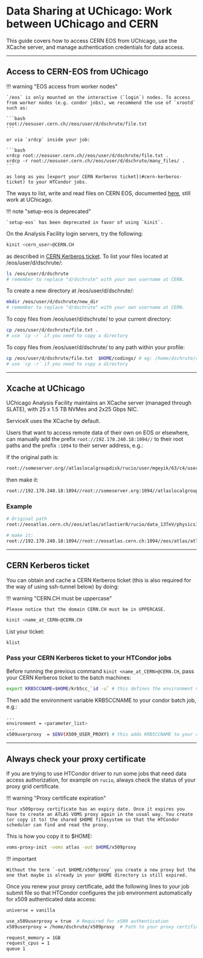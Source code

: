 # Data Sharing at UChicago: Work between UChicago and CERN

This guide covers how to access CERN EOS from UChicago, use the XCache server,
and manage authentication credentials for data access.

---

## Access to CERN-EOS from UChicago

!!! warning "EOS access from worker nodes"

    `/eos` is only mounted on the interactive (`login`) nodes. To access from worker nodes (e.g. condor jobs), we recommend the use of `xrootd` such as:

    ```bash
    root://eosuser.cern.ch//eos/user/d/dschrute/file.txt
    ```

    or via `xrdcp` inside your job:

    ```bash
    xrdcp root://eosuser.cern.ch//eos/user/d/dschrute/file.txt .
    xrdcp -r root://eosuser.cern.ch//eos/user/d/dschrute/many_files/ .
    ```

    as long as you [export your CERN Kerberos ticket](#cern-kerberos-ticket) to your HTCondor jobs.

The ways to list, write and read files on CERN EOS, documented
[here](https://twiki.cern.ch/twiki/bin/view/AtlasComputing/ATLASStorageAtCERN#EOS_storage_system),
still work at UChicago.

!!! note "setup-eos is deprecated"

    `setup-eos` has been deprecated in favor of using `kinit`.

On the Analysis Facility login servers, try the following:

```bash
kinit <cern_user>@CERN.CH
```

as described in [CERN Kerberos ticket](#cern-kerberos-ticket). To list your
files located at /eos/user/d/dschrute/:

```bash
ls /eos/user/d/dschrute
# remember to replace "d/dschrute" with your own username at CERN.
```

To create a new directory at /eos/user/d/dschrute/:

```bash
mkdir /eos/user/d/dschrute/new_dir
# remember to replace "d/dschrute" with your own username at CERN.
```

To copy files from /eos/user/d/dschrute/ to your current directory:

```bash
cp /eos/user/d/dschrute/file.txt .
# use `cp -r` if you need to copy a directory
```

To copy files from /eos/user/d/dschrute/ to any path within your profile:

```bash
cp /eos/user/d/dschrute/file.txt  $HOME/codingx/ # eg: /home/dschrute/codingx/
# use `cp -r` if you need to copy a directory
```

---

## Xcache at UChicago

UChicago Analysis Facility maintains an XCache server (managed through SLATE),
with 25 x 1.5 TB NVMes and 2x25 Gbps NIC.

ServiceX uses the XCache by default.

Users that want to access remote data of their own on EOS or elsewhere, can
manually add the prefix `root://192.170.240.18:1094//` to their root paths and
the prefix `:1094` to their server address, e.g.:

If the original path is:

```bash
root://someserver.org//atlaslocalgroupdisk/rucio/user/mgeyik/63/c4/user.mgeyik.26617246._000006.out.root
```

then make it:

```bash
root://192.170.240.18:1094//root://someserver.org:1094//atlaslocalgroupdisk/rucio/user/mgeyik/63/c4/user.mgeyik.26617246._000006.out.root
```

### Example

```bash
# Original path
root://eosatlas.cern.ch//eos/atlas/atlastier0/rucio/data_13TeV/physics1/data_13TeV.004345.physics_Main.eaq./data_13TeV.004345.physics_Main.eaq_0001.root

# make it:
root://192.170.240.18:1094//root://eosatlas.cern.ch:1094//eos/atlas/atlastier0/rucio/data_13TeV/physics1/data_13TeV.004345.physics_Main.eaq./data_13TeV.004345.physics_Main.eaq_0001.root
```

---

## CERN Kerberos ticket

You can obtain and cache a CERN Kerberos ticket (this is also required for the
way of using ssh-tunnel below) by doing:

!!! warning "CERN.CH must be uppercase"

    Please notice that the domain CERN.CH must be in UPPERCASE.

```bash
kinit <name_at_CERN>@CERN.CH
```

List your ticket:

```bash
klist
```

### Pass your CERN Kerberos ticket to your HTCondor jobs

Before running the previous command `kinit <name_at_CERN>@CERN.CH`, pass your
CERN Kerberos ticket to the batch machines:

```bash
export KRB5CCNAME=$HOME/krb5cc_`id -u` # this defines the environment variable `KRB5CCNAME`
```

Then add the environment variable KRB5CCNAME to your condor batch job, e.g.:

```bash
...
environment = <parameter_list>
...
x509userproxy  = $ENV(X509_USER_PROXY) # this adds KRB5CCNAME to your condor batch job.
```

---

## Always check your proxy certificate

If you are trying to use HTCondor driver to run some jobs that need data access
authorization, for example on `rucio`, always check the status of your proxy
grid certificate.

!!! warning "Proxy certificate expiration"

    Your x509proxy certificate has an expiry date. Once it expires you have to create an ATLAS VOMS proxy again in the usual way. You create (or copy it to) the shared $HOME filesystem so that the HTCondor scheduler can find and read the proxy.

This is how you copy it to $HOME:

```bash
voms-proxy-init -voms atlas -out $HOME/x509proxy
```

!!! important

    Without the term `-out $HOME/x509proxy` you create a new proxy but the one that maybe is already in your $HOME directory is still expired.

Once you renew your proxy certificate, add the following lines to your job
submit file so that HTCondor configures the job environment automatically for
x509 authenticated data access:

```bash
universe = vanilla

use_x509userproxy = true  # Required for x509 authentication
x509userproxy = /home/dschrute/x509proxy  # Path to your proxy certificate

request_memory = 1GB
request_cpus = 1
queue 1
```
